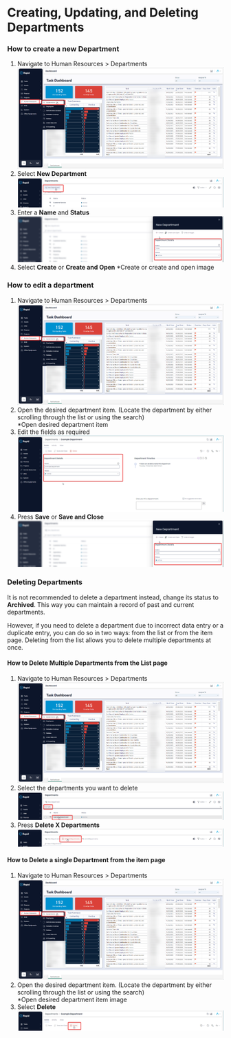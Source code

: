 # Creating, Updating, and Deleting Departments

### How to create a new Department

1. Navigate to Human Resources &gt; Departments  
    ![Navigate to departments](<Navigate to departments.png>)
2. Select **New Department** 
    ![Create a new Department](<Create a new department.png>)
3. Enter a **Name** and ****Status**** 
    ![Fill in create item form](<Fill in item creation form.png>)
4. Select **Create** or ****Create and Open**** 
    *Create or create and open image

### How to edit a department

1. Navigate to Human Resources &gt; Departments  
    ![Navigate to departments](<Navigate to departments.png>)
2. Open the desired department item. (Locate the department by either scrolling through the list or using the search)  
    *Open desired department item
3. Edit the fields as required  
    ![Update the item as needed](<Update an item.png>)
4. Press **Save** or ****Save and Close**** 
    ![Fill in the create item form](<Fill in item creation form.png>)

### Deleting Departments

It is not recommended to delete a department instead, change its status to **Archived**. This way you can maintain a record of past and current departments.

However, if you need to delete a department due to incorrect data entry or a duplicate entry, you can do so in two ways: from the list or from the item page. Deleting from the list allows you to delete multiple departments at once.

#### How to Delete Multiple Departments from the List page

1. Navigate to Human Resources &gt; Departments  
    ![Navigate to departments](<Navigate to departments.png>)
2. Select the departments you want to delete  
    ![Select departments to delete](<Select departments.png>)
3. Press **Delete X Departments** 
    ![Delete multiple items](<Delete multiple items.png>)

#### How to Delete a single Department from the item page

1. Navigate to Human Resources &gt; Departments  
    ![Navigate to departments](<Navigate to departments.png>)
2. Open the desired department item. (Locate the department by either scrolling through the list or using the search)  
    *Open desired department item image
3. Select **Delete** 
    ![Delete a single item](<Delete single item.png>)